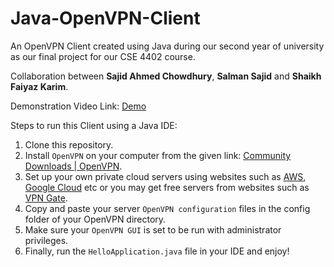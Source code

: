 # Java-OpenVPN-Client

An OpenVPN Client created using Java during our second year of university as our final project for our CSE 4402 course.

Collaboration between **Sajid Ahmed Chowdhury**, **Salman Sajid** and **Shaikh Faiyaz Karim**.

Demonstration Video Link: [Demo](https://l.facebook.com/l.php?u=https%3A%2F%2Fdrive.google.com%2Ffile%2Fd%2F164UUGc7PSd9-i2HNgUcYxvV5Bjch_ELN%2Fview%3Fusp%3Dsharing%26fbclid%3DIwAR1knolwcIeXVG8UvUvT85nchW3XrwOw3yj9iS-Y3h__kXp1-V-Rp1NEbRc&h=AT0AIMjMu_stlT5-g8x_ZzctNEOT_l1WWO_kK8KtQ_LWl4S-AEjo33o8BHlT5oKsooy25TjNjYrpIJ4lxpD27A5X4mrdr0y2oWd_u1SpPHOKqiibGRUWPVYVpZ3gj_Q5VoGP6A)

Steps to run this Client using a Java IDE: 
1. Clone this repository.
2. Install `OpenVPN` on your computer from the given link: [Community Downloads | OpenVPN](https://openvpn.net/community-downloads/).
3. Set up your own private cloud servers using websites such as [AWS](https://aws.amazon.com/free/?trk=acf560a9-b654-4d6f-8de4-b78320a9711f&sc_channel=ps&sc_campaign=acquisition&sc_medium=ACQ-P|PS-GO|Brand|Desktop|SU|Core-Main|Core|BD|EN|Text&s_kwcid=AL!4422!3!457516401268!e!!g!!aws&ef_id=EAIaIQobChMI0oD0-sug9wIVAZNmAh0JngbLEAAYASAAEgKqfPD_BwE:G:s&s_kwcid=AL!4422!3!457516401268!e!!g!!aws), [Google Cloud](https://cloud.google.com/gcp/?utm_source=google&utm_medium=cpc&utm_campaign=japac-AU-all-en-dr-bkws-all-all-trial-b-dr-1009882&utm_content=text-ad-none-none-DEV_c-CRE_505019683192-ADGP_Hybrid%20%7C%20BKWS%20-%20PHR%20%7C%20Txt%20~%20GCP%20~%20General_cloud%20-%20Keyword%20cloud%20google-KWID_43700065771633660-aud-1644542955988%3Akwd-15700998568&userloc_9069450-network_g&utm_term=KW_cloud%20google&gclid=EAIaIQobChMI8uD6i8yg9wIVJJNmAh0YsgobEAAYASAAEgJXE_D_BwE&gclsrc=aw.ds) etc or you may get free servers from websites such as [VPN Gate](https://www.vpngate.net/en/).
4. Copy and paste your server `OpenVPN configuration` files in the config folder of your OpenVPN directory.
5. Make sure your `OpenVPN GUI` is set to be run with administrator privileges.
6. Finally, run the `HelloApplication.java` file in your IDE and enjoy!
